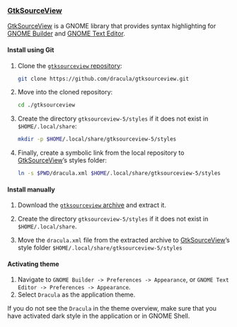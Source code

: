 ### [GtkSourceView](https://wiki.gnome.org/Projects/GtkSourceView)

[GtkSourceView](https://wiki.gnome.org/Projects/GtkSourceView) is a GNOME library that provides syntax highlighting for [GNOME Builder](https://apps.gnome.org/Builder/) and [GNOME Text Editor](https://apps.gnome.org/TextEditor/).

#### Install using Git

1.  Clone the [`gtksourceview` repository](https://github.com/dracula/gtksourceview):

    ```bash
    git clone https://github.com/dracula/gtksourceview.git
    ```

2.  Move into the cloned repository:

    ```bash
    cd ./gtksourceview
    ```

3.  Create the directory `gtksourceview-5/styles` if it does not exist in `$HOME/.local/share`:

    ```bash
    mkdir -p $HOME/.local/share/gtksourceview-5/styles
    ```

4.  Finally, create a symbolic link from the local repository to [GtkSourceView](https://wiki.gnome.org/Projects/GtkSourceView)’s styles folder:

    ```bash
    ln -s $PWD/dracula.xml $HOME/.local/share/gtksourceview-5/styles
    ```

#### Install manually

1.  Download the [`gtksourceview` archive](https://github.com/dracula/gtksourceview/archive/main.zip) and extract it.

2.  Create the directory `gtksourceview-5/styles` if it does not exist in `$HOME/.local/share`.

3.  Move the `dracula.xml` file from the extracted archive to [GtkSourceView](https://wiki.gnome.org/Projects/GtkSourceView)’s style folder `$HOME/.local/share/gtksourceview-5/styles`

#### Activating theme

1. Navigate to `GNOME Builder -> Preferences -> Appearance`, or `GNOME Text Editor -> Preferences -> Appearance`.
2. Select `Dracula` as the application theme.

If you do not see the `Dracula` in the theme overview, make sure that you have activated dark style in the application or in GNOME Shell.
